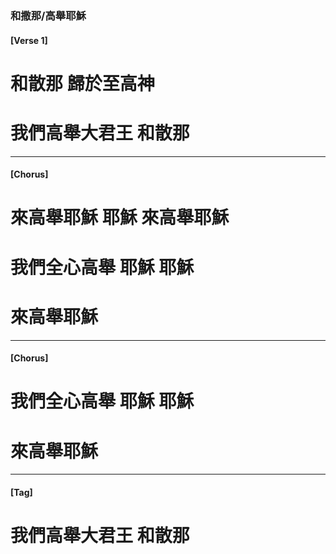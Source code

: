 ### 和撒那/高舉耶穌

#### [Verse 1]

# 和散那 歸於至高神
# 我們高舉大君王 和散那

---

#### [Chorus]

# 來高舉耶穌 耶穌 來高舉耶穌
# 我們全心高舉 耶穌 耶穌
# 來高舉耶穌

---

#### [Chorus]

# 我們全心高舉 耶穌 耶穌
# 來高舉耶穌

---

#### [Tag]

# 我們高舉大君王 和散那 